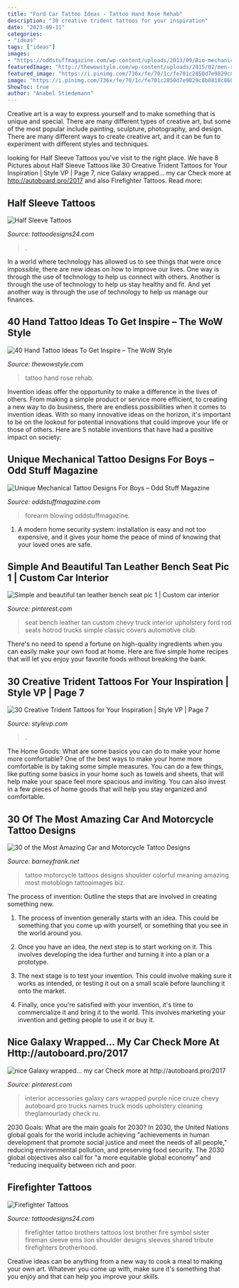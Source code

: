 ```yaml
---
title: "Ford Car Tattoo Ideas - Tattoo Hand Rose Rehab"
description: "30 creative trident tattoos for your inspiration"
date: "2023-09-11"
categories:
- "ideas"
tags: ["ideas"]
images:
- "https://oddstuffmagazine.com/wp-content/uploads/2013/09/Bio-mechanical-Tattoo-25-561x800.jpg"
featuredImage: "http://thewowstyle.com/wp-content/uploads/2015/02/men-rose-hand-tattoo.jpg"
featured_image: "https://i.pinimg.com/736x/fe/70/1c/fe701c2850d7e9829c8b8818c8605f64.jpg"
image: "https://i.pinimg.com/736x/fe/70/1c/fe701c2850d7e9829c8b8818c8605f64.jpg"
ShowToc: true
author: "Anabel Stiedemann"
---
```



Creative art is a way to express yourself and to make something that is unique and special. There are many different types of creative art, but some of the most popular include painting, sculpture, photography, and design. There are many different ways to create creative art, and it can be fun to experiment with different styles and techniques.

	

		
looking for Half Sleeve Tattoos you've visit to the right place. We have 8 Pictures about Half Sleeve Tattoos like 30 Creative Trident Tattoos for Your Inspiration | Style VP | Page 7, nice Galaxy wrapped... my car Check more at http://autoboard.pro/2017 and also Firefighter Tattoos. Read more:
		
    
## Half Sleeve Tattoos

<img loading=lazy src="http://www.tattoodesigns24.com/wp-content/uploads/2015/08/Batman-Tattoo-Design.jpg" onerror="this.onerror=null;this.src='https://tse3.mm.bing.net/th?id=OIP.N9CXdVacirZAzKcbMENjSgHaKT&amp;pid=15.1';" alt="Half Sleeve Tattoos">

_Source: tattoodesigns24.com_

>. 

	

In a world where technology has allowed us to see things that were once impossible, there are new ideas on how to improve our lives. One way is through the use of technology to help us connect with others. Another is through the use of technology to help us stay healthy and fit. And yet another way is through the use of technology to help us manage our finances.

    
## 40 Hand Tattoo Ideas To Get Inspire – The WoW Style

<img loading=lazy src="http://thewowstyle.com/wp-content/uploads/2015/02/men-rose-hand-tattoo.jpg" onerror="this.onerror=null;this.src='https://tse1.mm.bing.net/th?id=OIP.wLTCRb0B8JfZe4DalYcwQwHaJ4&amp;pid=15.1';" alt="40 Hand Tattoo Ideas To Get Inspire – The WoW Style">

_Source: thewowstyle.com_

>tattoo hand rose rehab. 

	

Invention ideas offer the opportunity to make a difference in the lives of others. From making a simple product or service more efficient, to creating a new way to do business, there are endless possibilities when it comes to invention ideas. With so many innovative ideas on the horizon, it's important to be on the lookout for potential innovations that could improve your life or those of others. Here are 5 notable inventions that have had a positive impact on society: 
    
## Unique Mechanical Tattoo Designs For Boys – Odd Stuff Magazine

<img loading=lazy src="https://oddstuffmagazine.com/wp-content/uploads/2013/09/Bio-mechanical-Tattoo-25-561x800.jpg" onerror="this.onerror=null;this.src='https://tse2.mm.bing.net/th?id=OIP.i9s4Xv15ZaACkztxttTrfgHaKj&amp;pid=15.1';" alt="Unique Mechanical Tattoo Designs For Boys – Odd Stuff Magazine">

_Source: oddstuffmagazine.com_

>forearm blowing oddstuffmagazine. 

	

1. A modern home security system: installation is easy and not too expensive, and it gives your home the peace of mind of knowing that your loved ones are safe. 

    
## Simple And Beautiful Tan Leather Bench Seat Pic 1 | Custom Car Interior

<img loading=lazy src="https://i.pinimg.com/736x/87/a4/8f/87a48fc9b507fc9639d627e164aeb61c--leather-bench-seat-tan-leather.jpg" onerror="this.onerror=null;this.src='https://tse2.mm.bing.net/th?id=OIP.kbyzFxKQfRY5b1coHCD1xQHaNd&amp;pid=15.1';" alt="Simple and beautiful tan leather bench seat pic 1 | Custom car interior">

_Source: pinterest.com_

>seat bench leather tan custom chevy truck interior upholstery ford rod seats hotrod trucks simple classic covers automotive club. 

	

There's no need to spend a fortune on high-quality ingredients when you can easily make your own food at home. Here are five simple home recipes that will let you enjoy your favorite foods without breaking the bank.

    
## 30 Creative Trident Tattoos For Your Inspiration | Style VP | Page 7

<img loading=lazy src="http://www.stylevp.com/wp-content/uploads/2020/08/1-Trident-Tattoos.jpg" onerror="this.onerror=null;this.src='https://tse1.mm.bing.net/th?id=OIP.LkSFq_pyT7u672DMRr9yJAHaJQ&amp;pid=15.1';" alt="30 Creative Trident Tattoos for Your Inspiration | Style VP | Page 7">

_Source: stylevp.com_

>. 

	

The Home Goods: What are some basics you can do to make your home more comfortable?
One of the best ways to make your home more comfortable is by taking some simple measures. You can do a few things, like putting some basics in your home such as towels and sheets, that will help make your space feel more spacious and inviting. You can also invest in a few pieces of home goods that will help you stay organized and comfortable.

    
## 30 Of The Most Amazing Car And Motorcycle Tattoo Designs

<img loading=lazy src="http://www.barneyfrank.net/wp-content/uploads/2014/01/motorcycle_pin_up_girl_tattoo__by_xorn01-d5cju0r.jpg" onerror="this.onerror=null;this.src='https://tse1.mm.bing.net/th?id=OIP.8spgtxhR-S8SquZpyiiyEwHaL7&amp;pid=15.1';" alt="30 of the Most Amazing Car and Motorcycle Tattoo Designs">

_Source: barneyfrank.net_

>tattoo motorcycle tattoos designs shoulder colorful meaning amazing most motoblogn tattooimages biz. 

	

The process of invention: Outline the steps that are involved in creating something new.
1. The process of invention generally starts with an idea. This could be something that you come up with yourself, or something that you see in the world around you.
2. Once you have an idea, the next step is to start working on it. This involves developing the idea further and turning it into a plan or a prototype.

3. The next stage is to test your invention. This could involve making sure it works as intended, or testing it out on a small scale before launching it onto the market.

4. Finally, once you're satisfied with your invention, it's time to commercialize it and bring it to the world. This involves marketing your invention and getting people to use it or buy it.

    
## Nice Galaxy Wrapped... My Car Check More At Http://autoboard.pro/2017

<img loading=lazy src="https://i.pinimg.com/736x/fe/70/1c/fe701c2850d7e9829c8b8818c8605f64.jpg" onerror="this.onerror=null;this.src='https://tse3.mm.bing.net/th?id=OIP.9mUzuBZVYMj3cxRl2GfYAAAAAA&amp;pid=15.1';" alt="nice Galaxy wrapped... my car Check more at http://autoboard.pro/2017">

_Source: pinterest.com_

>interior accessories galaxy cars wrapped purple nice cruze chevy autoboard pro trucks names truck mods upholstery cleaning theglamourlady check ru. 

	

2030 Goals: What are the main goals for 2030?
In 2030, the United Nations global goals for the world include achieving "achievements in human development that promote social justice and meet the needs of all people," reducing environmental pollution, and preserving food security. The 2030 global objectives also call for "a more equitable global economy" and "reducing inequality between rich and poor.

    
## Firefighter Tattoos

<img loading=lazy src="http://www.tattoodesigns24.com/wp-content/uploads/2015/01/Brothers-Lost-Firefighter-Tattoo.jpg" onerror="this.onerror=null;this.src='https://tse3.mm.bing.net/th?id=OIP.WDqBJqZYgcJqyaxDq1YmQQHaLG&amp;pid=15.1';" alt="Firefighter Tattoos">

_Source: tattoodesigns24.com_

>firefighter tattoo brothers tattoos lost brother fire symbol sister fireman sleeve ems lion shoulder designs sleeves shared tribute firefighters brotherhood. 

	

Creative ideas can be anything from a new way to cook a meal to making your own art. Whatever you come up with, make sure it's something that you enjoy and that can help you improve your skills.


